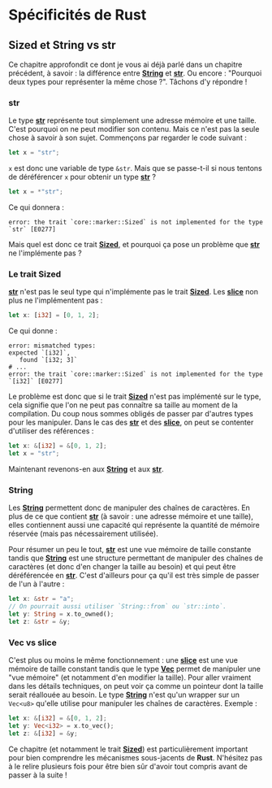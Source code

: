 # Spécificités de Rust

## Sized et String vs str

Ce chapitre approfondit ce dont je vous ai déjà parlé dans un chapitre précédent, à savoir : la différence entre [__String__] et [__str__]. Ou encore : "Pourquoi deux types pour représenter la même chose ?". Tâchons d'y répondre !

### str

Le type [__str__] représente tout simplement une adresse mémoire et une taille. C'est pourquoi on ne peut modifier son contenu. Mais ce n'est pas la seule chose à savoir à son sujet. Commençons par regarder le code suivant :

```Rust
let x = "str";
```

`x` est donc une variable de type `&str`. Mais que se passe-t-il si nous tentons de déréférencer `x` pour obtenir un type [__str__] ?

```Rust
let x = *"str";
```

Ce qui donnera :

```Shell
error: the trait `core::marker::Sized` is not implemented for the type `str` [E0277]
```

Mais quel est donc ce trait [__Sized__], et pourquoi ça pose un problème que [__str__] ne l'implémente pas ?

### Le trait Sized

[__str__] n'est pas le seul type qui n'implémente pas le trait [__Sized__]. Les [__slice__] non plus ne l'implémentent pas :

```Rust
let x: [i32] = [0, 1, 2];
```

Ce qui donne :

```Shell
error: mismatched types:
expected `[i32]`,
   found `[i32; 3]`
# ...
error: the trait `core::marker::Sized` is not implemented for the type `[i32]` [E0277]
```

Le problème est donc que si le trait [__Sized__] n'est pas implémenté sur le type, cela signifie que l'on ne peut pas connaître sa taille au moment de la compilation. Du coup nous sommes obligés de passer par d'autres types pour les manipuler. Dans le cas des [__str__] et des [__slice__], on peut se contenter d'utiliser des références :

```Rust
let x: &[i32] = &[0, 1, 2];
let x = "str";
```

Maintenant revenons-en aux [__String__] et aux [__str__].

### String

Les [__String__] permettent donc de manipuler des chaînes de caractères. En plus de ce que contient [__str__][__str__] (à savoir : une adresse mémoire et une taille), elles contiennent aussi une capacité qui représente la quantité de mémoire réservée (mais pas nécessairement utilisée).

Pour résumer un peu le tout, [__str__] est une vue mémoire de taille constante tandis que [__String__] est une structure permettant de manipuler des chaînes de caractères (et donc d'en changer la taille au besoin) et qui peut être déréférencée en [__str__]. C'est d'ailleurs pour ça qu'il est très simple de passer de l'un à l'autre :

```Rust
let x: &str = "a";
// On pourrait aussi utiliser `String::from` ou `str::into`.
let y: String = x.to_owned();
let z: &str = &y;
```

### Vec vs slice

C'est plus ou moins le même fonctionnement : une [__slice__] est une vue mémoire de taille constant tandis que le type [__Vec__] permet de manipuler une "vue mémoire" (et notamment d'en modifier la taille). Pour aller vraiment dans les détails techniques, on peut voir ça comme un pointeur dont la taille serait réallouée au besoin. Le type [__String__] n'est qu'un wrapper sur un `Vec<u8>` qu'elle utilise pour manipuler les chaînes de caractères. Exemple :

```Rust
let x: &[i32] = &[0, 1, 2];
let y: Vec<i32> = x.to_vec();
let z: &[i32] = &y;
```

Ce chapitre (et notamment le trait [__Sized__]) est particulièrement important pour bien comprendre les mécanismes sous-jacents de __Rust__. N'hésitez pas à le relire plusieurs fois pour être bien sûr d'avoir tout compris avant de passer à la suite !

[__String__]: https://doc.rust-lang.org/stable/std/string/struct.String.html
[__str__]: https://doc.rust-lang.org/stable/std/primitive.str.html
[__slice__]: https://doc.rust-lang.org/std/primitive.slice.html
[__Sized__]: https://doc.rust-lang.org/std/marker/trait.Sized.html
[__Vec__]: https://doc.rust-lang.org/std/vec/struct.Vec.html
